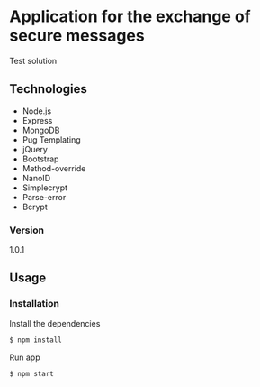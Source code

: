 # Application for the exchange of secure messages

Test solution

## Technologies
* Node.js
* Express
* MongoDB
* Pug Templating
* jQuery
* Bootstrap
* Method-override
* NanoID
* Simplecrypt
* Parse-error
* Bcrypt

### Version
1.0.1

## Usage


### Installation

Install the dependencies

```sh
$ npm install
```
Run app

```sh
$ npm start
```
